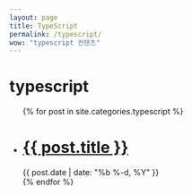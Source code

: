 ```yaml
---
layout: page
title: TypeScript
permalink: /typescript/
wow: "typescript 컨텐츠"
---
```


<h1 class="page-heading">typescript</h1>

<ul class="post-list">
  {% for post in site.categories.typescript %}
    <li>
      <div class ='post_border'>
      <h1>
        <a class="post-link" href="{{ post.url | prepend: site.baseurl }}">{{ post.title }}</a>
      </h1>
      <span class="post-meta">{{ post.date | date: "%b %-d, %Y" }}</span>
      </div>
    </li>
  {% endfor %}
</ul>
